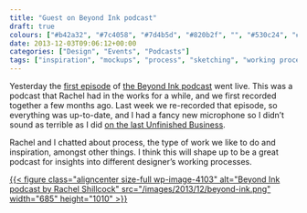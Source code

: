 ```yaml
---
title: "Guest on Beyond Ink podcast"
draft: true
colours: ["#b42a32", "#7c4058", "#7d4b5d", "#820b2f", "", "#530c24", "#e9e6e7"]
date: 2013-12-03T09:06:12+00:00
categories: ["Design", "Events", "Podcasts"]
tags: ["inspiration", "mockups", "process", "sketching", "working process"]
---
```


Yesterday the [first episode](http://www.beyondink.co.uk/shows/01-laura-and-simon) of [the Beyond Ink podcast](http://www.beyondink.co.uk) went live. This was a podcast that Rachel had in the works for a while, and we first recorded together a few months ago. Last week we re-recorded that episode, so everything was up-to-date, and I had a fancy new microphone so I didn’t sound as terrible as I did [on the last Unfinished Business](/unfinished-business-44/ "Unfinished Business #44").

Rachel and I chatted about process, the type of work we like to do and inspiration, amongst other things. I think this will shape up to be a great podcast for insights into different designer’s working processes.

[{{< figure class="aligncenter size-full wp-image-4103" alt="Beyond Ink podcast by Rachel Shillcock" src="/images/2013/12/beyond-ink.png" width="685" height="1010" >}}](http://www.beyondink.co.uk/shows/01-laura-and-simon)

	